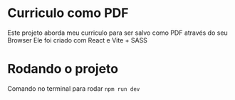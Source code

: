 # Curriculo como PDF
  Este projeto aborda meu curriculo para ser salvo como PDF através do seu Browser
  Ele foi criado com React e Vite + SASS

# Rodando o projeto

Comando no terminal para rodar
`npm run dev`

